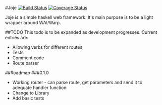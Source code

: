 #Joje [![Build Status](https://travis-ci.org/Monk-NT/Joje.svg?branch=master)](https://travis-ci.org/Monk-NT/Joje) [![Coverage Status](https://coveralls.io/repos/github/Monk-NT/Joje/badge.svg?branch=master)](https://coveralls.io/github/Monk-NT/Joje?branch=master)

Joje is a simple haskell web framework. It's main purpose is to be a light wrapper
around WAI/Warp.

##TODO
This todo is to be expanded as development progresses. Current entries are:

  * Allowing verbs for different routes
  * Tests
  * Comment code
  * Route parser


##Roadmap
###0.1.0
  * Working router - can parse route, get parameters and send
  it to adequate handler function
  * Change to Library
  * Add basic tests
